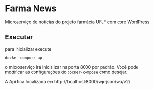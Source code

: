 # Farma News

Microserviço de notícias do projeto farmácia UFJF com core WordPress

## Executar

para inicializar execute

    docker-compose up

o microserviço irá inicializar na porta 8000 por padrão. Você pode modificar as configurações do `docker-compose` como desejar.

A Api fica localizada em http://localhost:8000/wp-json/wp/v2/
